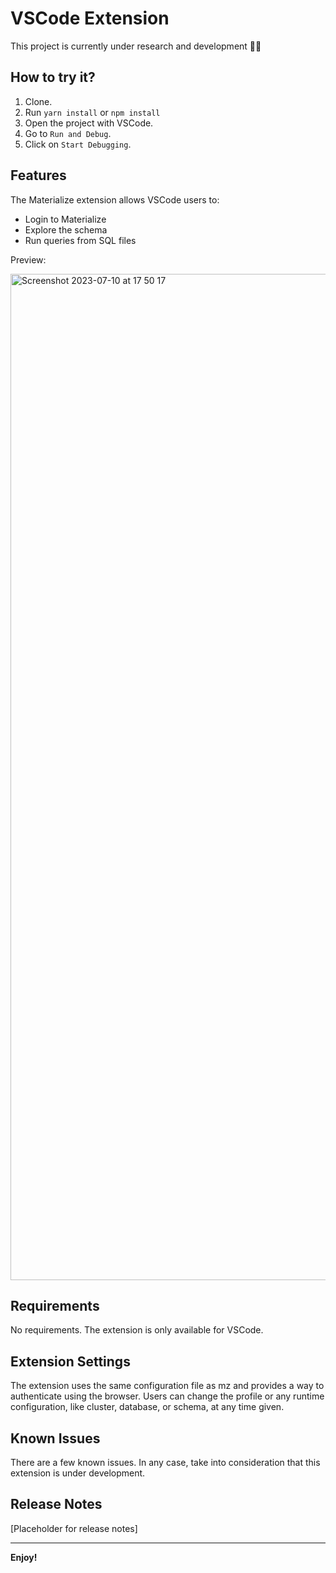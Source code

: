 # VSCode Extension
This project is currently under research and development 👷‍♂️

## How to try it?

1. Clone.
2. Run `yarn install` or `npm install`
3. Open the project with VSCode.
4. Go to `Run and Debug`.
5. Click on `Start Debugging`. 

## Features

The Materialize extension allows VSCode users to:
* Login to Materialize
* Explore the schema
* Run queries from SQL files

Preview:

<img width="1610" alt="Screenshot 2023-07-10 at 17 50 17" src="https://github.com/MaterializeInc/vscode-extension/assets/11491779/a27ddb2e-0060-48ed-8a5e-96776c347d32">

## Requirements

No requirements. The extension is only available for VSCode.

## Extension Settings

The extension uses the same configuration file as mz and provides a way to authenticate using the browser. Users can change the profile or any runtime configuration, like cluster, database, or schema, at any time given.

## Known Issues

There are a few known issues. In any case, take into consideration that this extension is under development. 

## Release Notes

[Placeholder for release notes]

---

<!--# Developers-->
<!--## Following extension guidelines-->

<!--Ensure that you've read through the extensions guidelines and follow the best practices for creating your extension.-->

<!--* [Extension Guidelines](https://code.visualstudio.com/api/references/extension-guidelines)-->

<!--## For more information-->

<!--* [Visual Studio Code's Markdown Support](http://code.visualstudio.com/docs/languages/markdown)-->
<!--* [Markdown Syntax Reference](https://help.github.com/articles/markdown-basics/)-->

**Enjoy!**

